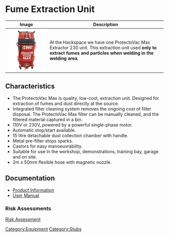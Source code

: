# Fume Extraction Unit


| Image                              | Description                                                                                                                                                                                                       |
|------------------------------------|-------------------------------------------------------------------------------------------------------------------------------------------------------------------------------------------------------------------|
| ![ProtectoVac Max Extractor 230](protectoVac/protoVac.png) | At the Hackspace we have one ProtectoVac Max Extractor 230 unit. This extraction unit used **only to extract fumes and particles when welding in the welding area**. |

## Characteristics

- The ProtectoVac Max is quality, low-cost, extraction unit. Designed for extraction of fumes and dust directly at the source.
- Integrated filter cleaning system removes the ongoing cost of filter disposal. The ProtectoVac Max filter can be manually cleaned, and the filtered material captured in a bin.
- 110V or 230V, powered by a powerful single-phase motor.
- Automatic stop/start available.
- 15 litre detachable dust collection chamber with handle.
- Metal pre-filter stops sparks.
- Castors for easy manoeuvrability.
- Suitable for use in the workshop, demonstrations, training bay, garage and on site.
- 2m x 50mm flexible hose with magnetic nozzle.

## Documentation

- [Product Information](protectoVac/pvacmax_pi.pdf)
- [User Manual](protectoVac/protectovacmax_manual.pdf)


### Risk Assessments
[Risk Assessment](https://docs.google.com/document/d/1Pf4_sP4e9LW16PtBELJbvsHrfuWLs_itcXTn2hc8TfE/edit?usp=sharing)


[Category:Equipment](Category:Equipment "wikilink")
[Category:Stubs](Category:Stubs "wikilink")
